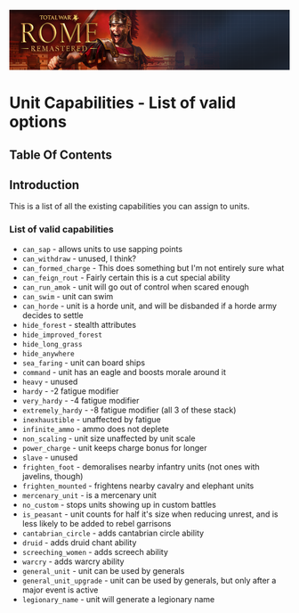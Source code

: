 ![Workshop_header_template](/Workshop_header_template.png)
# Unit Capabilities - List of valid options

## Table Of Contents


## Introduction

This is a list of all the existing capabilities you can assign to units.

### List of valid capabilities

 * `can_sap` - allows units to use sapping points
 * `can_withdraw` - unused, I think?
 * `can_formed_charge` - This does something but I'm not entirely sure what
 * `can_feign_rout` - Fairly certain this is a cut special ability
 * `can_run_amok` - unit will go out of control when scared enough
 * `can_swim` - unit can swim
 * `can_horde` - unit is a horde unit, and will be disbanded if a horde army decides to settle
 * `hide_forest` - stealth attributes
 * `hide_improved_forest`
 * `hide_long_grass`
 * `hide_anywhere`
 * `sea_faring` - unit can board ships
 * `command` - unit has an eagle and boosts morale around it
 * `heavy` - unused
 * `hardy` - -2 fatigue modifier
 * `very_hardy` - -4 fatigue modifier
 * `extremely_hardy` - -8 fatigue modifier (all 3 of these stack)
 * `inexhaustible` - unaffected by fatigue
 * `infinite_ammo` - ammo does not deplete
 * `non_scaling` - unit size unaffected by unit scale
 * `power_charge` - unit keeps charge bonus for longer
 * `slave` - unused
 * `frighten_foot` - demoralises nearby infantry units (not ones with javelins, though)
 * `frighten_mounted` - frightens nearby cavalry and elephant units
 * `mercenary_unit` - is a mercenary unit
 * `no_custom` - stops units showing up in custom battles
 * `is_peasant` - unit counts for half it's size when reducing unrest, and is less likely to be added to rebel garrisons
 * `cantabrian_circle` - adds cantabrian circle ability
 * `druid` - adds druid chant ability
 * `screeching_women` - adds screech ability
 * `warcry` - adds warcry ability
 * `general_unit` - unit can be used by generals
 * `general_unit_upgrade` - unit can be used by generals, but only after a major event is active
 * `legionary_name` - unit will generate a legionary name
